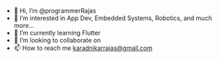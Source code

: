 - 👋 Hi, I’m @programmerRajas
- 👀 I’m interested in App Dev, Embedded Systems, Robotics, and much more...
- 🌱 I’m currently learning Flutter
- 💞️ I’m looking to collaborate on 
- 📫 How to reach me karadnikarrajas@gmail.com

<!---
programmerRajas/programmerRajas is a ✨ special ✨ repository because its `README.md` (this file) appears on your GitHub profile.
You can click the Preview link to take a look at your changes.
--->
